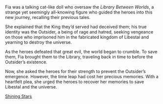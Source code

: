 Fia was a talking cat-like doll who oversaw the _Library Between Worlds_, a strange yet seemingly all-knowing figure who guided the heroes into this new journey, recalling their previous tales.

She explained that the King they’d served had deceived them; his true identity was the Outsider, a being of rage and hatred, seeking vengeance on those who imprisoned him in the fabricated kingdom of Libestal and yearning to destroy the universe.

As the heroes defeated that great evil, the world began to crumble. To save them, Fia brought them to the Library, traveling back in time to before the Outsider’s existence.

Now, she asked the heroes for their strength to prevent the Outsider’s emergence. However, the time leap had cost her precious memories. With a heartfelt plea, she urged the heroes to recover her memories to save Libestal and the universe.

[Shining Stars](#embed:https://www.youtube.com/live/2toZfafpyW8?si=DCk9DdbYzYoPk1Un&t=385)
